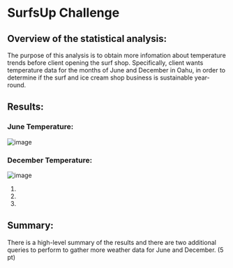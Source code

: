 # SurfsUp Challenge

## Overview of the statistical analysis:
The purpose of this analysis is to obtain more infomation about temperature trends before client opening the surf shop.
Specifically, client wants temperature data for the months of June and December in Oahu, in order to determine if the surf and ice cream shop business is sustainable year-round.

## Results:

### June Temperature:

![image](https://user-images.githubusercontent.com/109333158/204170813-f6923bf7-2537-43e6-ab7e-ec91daa9de04.png)

### December Temperature:

![image](https://user-images.githubusercontent.com/109333158/204170859-6a63d30f-d4e3-4d0f-911a-fc4e5bfa2f3a.png)

1.

2.

3.

## Summary:

There is a high-level summary of the results and there are two additional queries to perform to gather more weather data for June and December. (5 pt)
